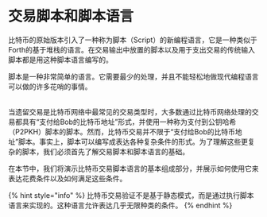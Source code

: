 # 交易脚本和脚本语言

比特币的原始版本引入了一种称为脚本（Script）的新编程语言，它是一种类似于Forth的基于堆栈的语言。在交易输出中放置的脚本以及用于支出交易的传统输入脚本都是用这种脚本语言编写的。

脚本是一种非常简单的语言。它需要最少的处理，并且不能轻松地做现代编程语言可以做的许多花哨的事情。

\
当遗留交易是比特币网络中最常见的交易类型时，大多数通过比特币网络处理的交易都具有“支付给Bob的比特币地址”形式，并使用一种称为支付到公钥哈希（P2PKH）脚本的脚本。然而，比特币交易并不限于“支付给Bob的比特币地址”脚本。事实上，脚本可以编写成表达各种复杂条件的形式。为了理解这些更复杂的脚本，我们必须首先了解交易脚本和脚本语言的基础。

在本节中，我们将演示比特币交易脚本语言的基本组成部分，并展示如何使用它来表达花费条件以及如何满足这些条件。

{% hint style="info" %}
比特币交易验证不是基于静态模式，而是通过执行脚本语言来实现的。这种语言允许表达几乎无限种类的条件。
{% endhint %}
